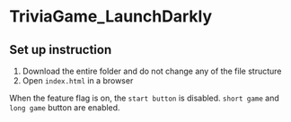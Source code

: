 # TriviaGame_LaunchDarkly

## Set up instruction

1. Download the entire folder and do not change any of the file structure
2. Open `index.html` in a browser

When the feature flag is on, the `start button` is disabled. `short game` and `long game` button are enabled.
